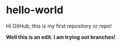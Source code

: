 # hello-world
Hi GitHub, this is my first repository or repo! 

**Well this is an edit. I am trying out branches!**
